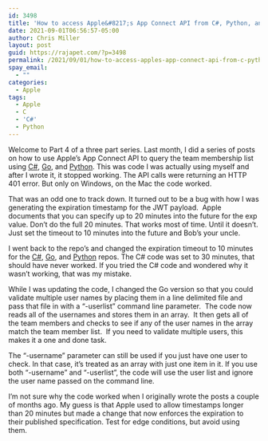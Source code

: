 ```yaml
---
id: 3498
title: 'How to access Apple&#8217;s App Connect API from C#, Python, and Go. &#8211; Part 4'
date: 2021-09-01T06:56:57-05:00
author: Chris Miller
layout: post
guid: https://rajapet.com/?p=3498
permalink: /2021/09/01/how-to-access-apples-app-connect-api-from-c-python-and-go-part-4/
spay_email:
  - ""
categories:
  - Apple
tags:
  - Apple
  - C
  - 'C#'
  - Python
---
```

Welcome to Part 4 of a three part series. Last month, I did a series of posts on how to use Apple&#8217;s App Connect API to query the team membership list using [C#](https://rajapet.com/2021/07/09/how-to-access-apples-app-connect-api-from-c-python-and-go-part-1/), [Go](https://rajapet.com/2021/07/19/how-to-access-apples-app-connect-api-from-c-python-and-go-part-3/), and [Python](https://rajapet.com/2021/07/12/how-to-access-apples-app-connect-api-from-c-python-and-go-part-2/). This was code I was actually using myself and after I wrote it, it stopped working. The API calls were returning an HTTP 401 error. But only on Windows, on the Mac the code worked.

That was an odd one to track down. It turned out to be a bug with how I was generating the expiration timestamp for the JWT payload.  Apple documents that you can specify up to 20 minutes into the future for the exp value. Don&#8217;t do the full 20 minutes. That works most of time. Until it doesn&#8217;t. Just set the timeout to 10 minutes into the future and Bob&#8217;s your uncle. 

I went back to the repo&#8217;s and changed the expiration timeout to 10 minutes for the [C#](https://github.com/anotherlab/IsUserinApple-dotnet), [Go](https://github.com/anotherlab/IsUserInApple-golang), and [Python](https://github.com/anotherlab/IsUserInApple-python) repos. The C# code was set to 30 minutes, that should have never worked. If you tried the C# code and wondered why it wasn&#8217;t working, that was my mistake.

While I was updating the code, I changed the Go version so that you could validate multiple user names by placing them in a line delimited file and pass that file in with a &#8220;-userlist&#8221; command line parameter.  The code now reads all of the usernames and stores them in an array.  It then gets all of the team members and checks to see if any of the user names in the array match the team member list.  If you need to validate multiple users, this makes it a one and done task.

The &#8220;-username&#8221; parameter can still be used if you just have one user to check. In that case, it&#8217;s treated as an array with just one item in it. If you use both &#8220;-username&#8221; and &#8220;-userlist&#8221;, the code will use the user list and ignore the user name passed on the command line.

I&#8217;m not sure why the code worked when I originally wrote the posts a couple of months ago. My guess is that Apple used to allow timestamps longer than 20 minutes but made a change that now enforces the expiration to their published specification. Test for edge conditions, but avoid using them.
